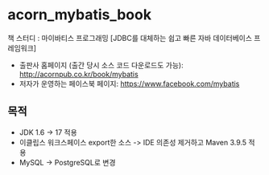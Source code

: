 acorn_mybatis_book
===============

책 스터디 : 마이바티스 프로그래밍 [JDBC를 대체하는 쉽고 빠른 자바 데이터베이스 프레임워크]
* 출판사 홈페이지 (출간 당시 소스 코드 다운로드도 가능): http://acornpub.co.kr/book/mybatis
* 저자가 운영하는 페이스북 페이지: https://www.facebook.com/mybatis

## 목적
 * JDK 1.6 -> 17 적용
 * 이클립스 워크스페이스 export한 소스 -> IDE 의존성 제거하고 Maven 3.9.5 적용
 * MySQL -> PostgreSQL로 변경
